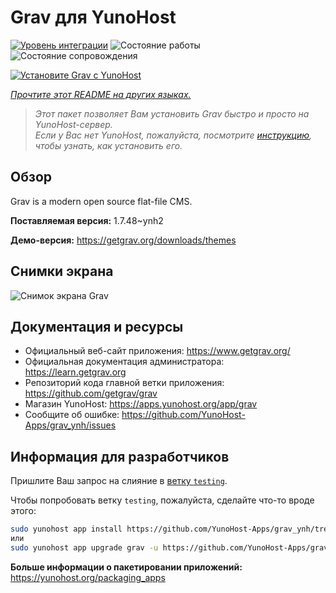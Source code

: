 <!--
Важно: этот README был автоматически сгенерирован <https://github.com/YunoHost/apps/tree/master/tools/readme_generator>
Он НЕ ДОЛЖЕН редактироваться вручную.
-->

# Grav для YunoHost

[![Уровень интеграции](https://apps.yunohost.org/badge/integration/grav)](https://ci-apps.yunohost.org/ci/apps/grav/)
![Состояние работы](https://apps.yunohost.org/badge/state/grav)
![Состояние сопровождения](https://apps.yunohost.org/badge/maintained/grav)

[![Установите Grav с YunoHost](https://install-app.yunohost.org/install-with-yunohost.svg)](https://install-app.yunohost.org/?app=grav)

*[Прочтите этот README на других языках.](./ALL_README.md)*

> *Этот пакет позволяет Вам установить Grav быстро и просто на YunoHost-сервер.*  
> *Если у Вас нет YunoHost, пожалуйста, посмотрите [инструкцию](https://yunohost.org/install), чтобы узнать, как установить его.*

## Обзор

Grav is a modern open source flat-file CMS.


**Поставляемая версия:** 1.7.48~ynh2

**Демо-версия:** <https://getgrav.org/downloads/themes>

## Снимки экрана

![Снимок экрана Grav](./doc/screenshots/grav.jpg)

## Документация и ресурсы

- Официальный веб-сайт приложения: <https://www.getgrav.org/>
- Официальная документация администратора: <https://learn.getgrav.org>
- Репозиторий кода главной ветки приложения: <https://github.com/getgrav/grav>
- Магазин YunoHost: <https://apps.yunohost.org/app/grav>
- Сообщите об ошибке: <https://github.com/YunoHost-Apps/grav_ynh/issues>

## Информация для разработчиков

Пришлите Ваш запрос на слияние в [ветку `testing`](https://github.com/YunoHost-Apps/grav_ynh/tree/testing).

Чтобы попробовать ветку `testing`, пожалуйста, сделайте что-то вроде этого:

```bash
sudo yunohost app install https://github.com/YunoHost-Apps/grav_ynh/tree/testing --debug
или
sudo yunohost app upgrade grav -u https://github.com/YunoHost-Apps/grav_ynh/tree/testing --debug
```

**Больше информации о пакетировании приложений:** <https://yunohost.org/packaging_apps>
